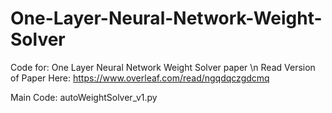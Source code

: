 # One-Layer-Neural-Network-Weight-Solver
Code for: One Layer Neural Network Weight Solver paper \n
Read Version of Paper Here: https://www.overleaf.com/read/ngqdqczgdcmq

Main Code: autoWeightSolver_v1.py
